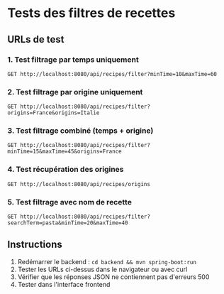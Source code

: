 # Tests des filtres de recettes

## URLs de test

### 1. Test filtrage par temps uniquement
```
GET http://localhost:8080/api/recipes/filter?minTime=10&maxTime=60
```

### 2. Test filtrage par origine uniquement  
```
GET http://localhost:8080/api/recipes/filter?origins=France&origins=Italie
```

### 3. Test filtrage combiné (temps + origine)
```
GET http://localhost:8080/api/recipes/filter?minTime=15&maxTime=45&origins=France
```

### 4. Test récupération des origines
```
GET http://localhost:8080/api/recipes/origins
```

### 5. Test filtrage avec nom de recette
```
GET http://localhost:8080/api/recipes/filter?searchTerm=pasta&minTime=20&maxTime=40
```

## Instructions
1. Redémarrer le backend : `cd backend && mvn spring-boot:run`
2. Tester les URLs ci-dessus dans le navigateur ou avec curl
3. Vérifier que les réponses JSON ne contiennent pas d'erreurs 500
4. Tester dans l'interface frontend